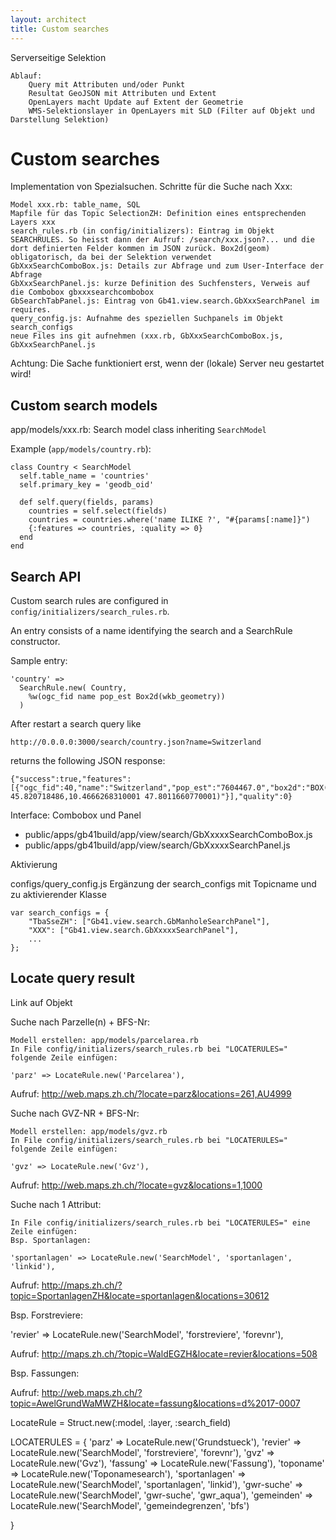 ```yaml
---
layout: architect
title: Custom searches
---
```


Serverseitige Selektion

    Ablauf:
        Query mit Attributen und/oder Punkt
        Resultat GeoJSON mit Attributen und Extent
        OpenLayers macht Update auf Extent der Geometrie
        WMS-Selektionslayer in OpenLayers mit SLD (Filter auf Objekt und Darstellung Selektion)

Custom searches
===============

Implementation von Spezialsuchen.
Schritte für die Suche nach Xxx:

    Model xxx.rb: table_name, SQL
    Mapfile für das Topic SelectionZH: Definition eines entsprechenden Layers xxx
    search_rules.rb (in config/initializers): Eintrag im Objekt SEARCHRULES. So heisst dann der Aufruf: /search/xxx.json?... und die dort definierten Felder kommen im JSON zurück. Box2d(geom) obligatorisch, da bei der Selektion verwendet
    GbXxxSearchComboBox.js: Details zur Abfrage und zum User-Interface der Abfrage
    GbXxxSearchPanel.js: kurze Definition des Suchfensters, Verweis auf die Combobox gbxxxsearchcombobox
    GbSearchTabPanel.js: Eintrag von Gb41.view.search.GbXxxSearchPanel im requires.
    query_config.js: Aufnahme des speziellen Suchpanels im Objekt search_configs
    neue Files ins git aufnehmen (xxx.rb, GbXxxSearchComboBox.js, GbXxxSearchPanel.js

Achtung: Die Sache funktioniert erst, wenn der (lokale) Server neu gestartet wird!

Custom search models
--------------------

app/models/xxx.rb: Search model class inheriting `SearchModel`


Example (`app/models/country.rb`):

    class Country < SearchModel
      self.table_name = 'countries'
      self.primary_key = 'geodb_oid'

      def self.query(fields, params)
        countries = self.select(fields)
        countries = countries.where('name ILIKE ?', "#{params[:name]}")
        {:features => countries, :quality => 0}
      end
    end


Search API
----------

Custom search rules are configured in `config/initializers/search_rules.rb`.

An entry consists of a name identifying the search and a SearchRule constructor.

Sample entry:

    'country' =>
      SearchRule.new( Country,
        %w(ogc_fid name pop_est Box2d(wkb_geometry))
      )


After restart a search query like

    http://0.0.0.0:3000/search/country.json?name=Switzerland

returns the following JSON response:

    {"success":true,"features":[{"ogc_fid":40,"name":"Switzerland","pop_est":"7604467.0","box2d":"BOX(5.95480920400016 45.820718486,10.4666268310001 47.8011660770001)"}],"quality":0}

Interface: Combobox und Panel

-   public/apps/gb41build/app/view/search/GbXxxxxSearchComboBox.js
-   public/apps/gb41build/app/view/search/GbXxxxxSearchPanel.js

Aktivierung

configs/query_config.js
Ergänzung der search_configs mit Topicname und zu aktivierender Klasse

    var search_configs = {
        "TbaSseZH": ["Gb41.view.search.GbManholeSearchPanel"],
        "XXX": ["Gb41.view.search.GbXxxxxSearchPanel"],
        ...
    };

Locate query result
-------------------

Link auf Objekt

Suche nach Parzelle(n) + BFS-Nr:

    Modell erstellen: app/models/parcelarea.rb
    In File config/initializers/search_rules.rb bei "LOCATERULES=" folgende Zeile einfügen:

    'parz' => LocateRule.new('Parcelarea'),

Aufruf: http://web.maps.zh.ch/?locate=parz&locations=261,AU4999

Suche nach GVZ-NR + BFS-Nr:

    Modell erstellen: app/models/gvz.rb
    In File config/initializers/search_rules.rb bei "LOCATERULES=" folgende Zeile einfügen:

    'gvz' => LocateRule.new('Gvz'),

Aufruf: http://web.maps.zh.ch/?locate=gvz&locations=1,1000

Suche nach 1 Attribut:

    In File config/initializers/search_rules.rb bei "LOCATERULES=" eine Zeile einfügen:
    Bsp. Sportanlagen:

    'sportanlagen' => LocateRule.new('SearchModel', 'sportanlagen', 'linkid'),

Aufruf: http://maps.zh.ch/?topic=SportanlagenZH&locate=sportanlagen&locations=30612

Bsp. Forstreviere:

'revier' => LocateRule.new('SearchModel', 'forstreviere', 'forevnr'),

Aufruf: http://maps.zh.ch/?topic=WaldEGZH&locate=revier&locations=508

Bsp. Fassungen:

Aufruf: http://web.maps.zh.ch/?topic=AwelGrundWaMWZH&locate=fassung&locations=d%2017-0007

LocateRule = Struct.new(:model, :layer, :search_field)

LOCATERULES = {
  'parz' => LocateRule.new('Grundstueck'),
  'revier' => LocateRule.new('SearchModel', 'forstreviere', 'forevnr'),
  'gvz' => LocateRule.new('Gvz'),
  'fassung' => LocateRule.new('Fassung'),
  'toponame' => LocateRule.new('Toponamesearch'),
  'sportanlagen' => LocateRule.new('SearchModel', 'sportanlagen', 'linkid'),
  'gwr-suche' => LocateRule.new('SearchModel', 'gwr-suche', 'gwr_aqua'),
  'gemeinden' => LocateRule.new('SearchModel', 'gemeindegrenzen', 'bfs')

}
